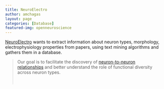 ```yaml
---
title: NeuroElectro
author: amchagas
layout: page
categories: [Database]
featured-img: openneuroscience
---
```

[NeuroElectro](http://neuroelectro.org/) wants to extract information about neuron types, morphology, electrophysiology properties from papers, using text mining algorithms and gathers them in a database.

> Our goal is to facilitate the discovery of [neuron-to-neuron relationships](http://neuroelectro.org/neuroelectro/neuron/clustering) and better understand the role of functional diversity across neuron types.
>
> &nbsp;

<span class="embed-youtube" style="text-align:center; display: block;"></span>

&nbsp;

&nbsp;
